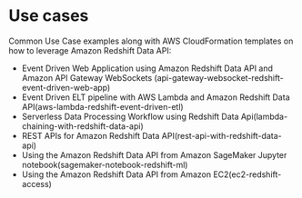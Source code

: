 # Use cases
Common Use Case examples along with AWS CloudFormation templates on how to leverage Amazon Redshift Data API:

* Event Driven Web Application using Amazon Redshift Data API and Amazon API Gateway WebSockets
(api-gateway-websocket-redshift-event-driven-web-app)
* Event Driven ELT pipeline with AWS Lambda and Amazon Redshift Data API(aws-lambda-redshift-event-driven-etl)
* Serverless Data Processing Workflow using Redshift Data Api(lambda-chaining-with-redshift-data-api)
* REST APIs for Amazon Redshift Data API(rest-api-with-redshift-data-api)
* Using the Amazon Redshift Data API from Amazon SageMaker Jupyter notebook(sagemaker-notebook-redshift-ml)
* Using the Amazon Redshift Data API from Amazon EC2(ec2-redshift-access)
